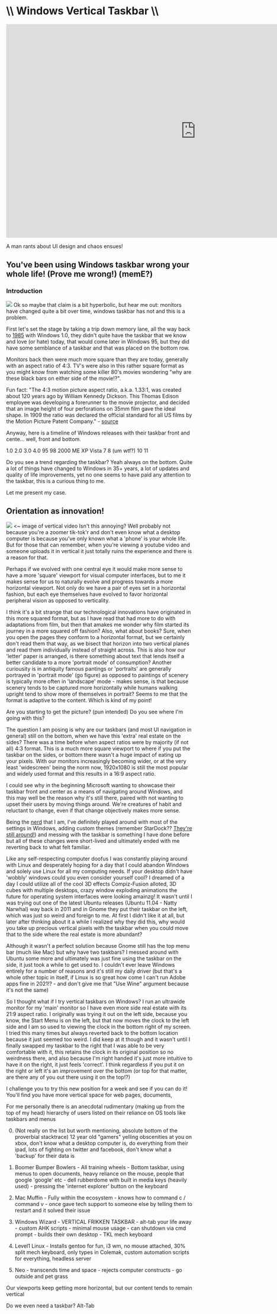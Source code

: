 # \\\ Windows Vertical Taskbar \\\

<iframe width="1024" height="576" src="https://www.youtube.com/embed/CDnshKJIRDc" title="YouTube video player" frameborder="0" allow="accelerometer; autoplay; clipboard-write; encrypted-media; gyroscope; picture-in-picture" allowfullscreen></iframe>

A man rants about UI design and chaos ensues! 

## You've been using Windows taskbar wrong your whole life! (Prove me wrong!) (memE?) 

### Introduction

![](part4-headlight.jpg)
Ok so maybe that claim is a bit hyperbolic, but hear me out: monitors have changed quite a bit over time, windows taskbar has not and this is a problem. 

First let's set the stage by taking a trip down memory lane, all the way back to [1985](https://www.youtube.com/watch?v=K38xNqZvBJI) with Windows 1.0, they didn't quite have the taskbar that we know and love (or hate) today, that would come later in Windows 95, but they did have some semblance of a taskbar and that was placed on the bottom row. 

Monitors back then were much more square than they are today, generally with an aspect ratio of 4:3. TV's were also in this rather square format as you might know from watching some killer 80's movies wondering "why are these black bars on either side of the movie!?". 

Fun fact: 
"The 4:3 motion picture aspect ratio, a.k.a. 1.33:1, was created about 120 years ago by William Kennedy Dickson. This Thomas Edison employee was developing a forerunner to the movie projector, and decided that an image height of four perforations on 35mm film gave the ideal shape. In 1909 the ratio was declared the official standard for all US films by the Motion Picture Patent Company." - [source](https://neiloseman.com/the-43-aspect-ratio-is-not-dead/)

Anyway, here is a timeline of Windows releases with their taskbar front and cente... well, front and bottom. 

1.0
2.0
3.0
4.0
95
98
2000
ME
XP
Vista
7
8 (um wtf?) 
10
11

Do you see a trend regarding the taskbar? Yeah always on the bottom. Quite a lot of things have changed to Windows in 35+ years, a lot of updates and quality of life improvements, yet no one seems to have paid any attention to the taskbar, this is a curious thing to me. 

Let me present my case. 

## Orientation as innovation!

![](part4-throttle.jpg) <~ image of vertical video
Isn't this annoying? Well probably not because you're a zoomer tik-tok'r and don't even know what a desktop computer is because you've only known what a 'phone' is your whole life. But for those that can remember, when you're viewing a youtube video and someone uploads it in vertical it just totally ruins the experience and there is a reason for that. 

Perhaps if we evolved with one central eye it would make more sense to have a more 'square' viewport for visual computer interfaces, but to me it makes sense for us to naturally evolve and progress towards a more horizontal viewport. Not only do we have a pair of eyes set in a horizontal fashion, but each eye themselves have evolved to favor horizontal peripheral vision as opposed to verticality. 

I think it's a bit strange that our technological innovations have originated in this more squared format, but as I have read that had more to do with adaptations from film, but then that amakes me wonder why film started its journey in a more squared off fashion? Also, what about books? Sure, when you open the pages they conform to a horizontal format, but we certainly don't read them that way, as we bisect that horizon into two vertical planes and read them individually instead of straight across. This is also how our 'letter' paper is arranged, is there something about text that lends itself a better candidate to a more 'portrait mode' of consumption? Another curiousity is in antiquity famous pantings or 'portraits' are generally portrayed in 'portrait mode' (go figure) as opposed to paintings of scenery is typically more often in 'landscape' mode - makes sense, is that because scenery tends to be captured more horizontally while humans walking upright tend to show more of themselves in portrait? Seems to me that the format is adaptive to the content. Which is kind of my point! 

Are you starting to get the picture? (pun intended) Do you see where I'm going with this? 

The question I am posing is why are our taskbars (and most UI navigation in general) still on the bottom, when we have this 'extra' real estate on the sides? There was a time before when aspect ratios were by majority (if not all) 4:3 format. This is a much more square viewport to where if you put the taskbar on the sides, or bottom there wasn't a huge impact of eating up your pixels. With our monitors increasingly becoming wider, or at the very least 'widescreen' being the norm now, 1920x1080 is still the most popular and widely used format and this results in a 16:9 aspect ratio. 

I could see why in the beginning Microsoft wanting to showcase their taskbar front and center as a means of navigating around Windows, and this may well be the reason why it's still there, paired with not wanting to upset their users by moving things around. We're creatures of habit and reluctant to change, even if that change objectively makes more sense. 

Being the [nerd](https://www.youtube.com/watch?v=N9qYF9DZPdw) that I am, I've definitely played around with most of the settings in Windows, adding custom themes (remember StarDock?? [They're still around!](https://www.stardock.com/)) and messing with the taskbar is something I have done before but all of these changes were short-lived and ultimately ended with me reverting back to what felt familiar. 

Like any self-respecting computer doofus I was constantly playing around with Linux and desperately hoping for a day that I could abandon Windows and solely use Linux for all my computing needs. If your desktop didn't have 'wobbly' windows could you even consider yourself cool? I dreamed of a day I could utilize all of the cool 3D effects Compiz-Fusion alloted, 3D cubes with multiple desktops, crazy window exploding animations the future for operating system interfaces were looking amainzg! It wasn't until I was trying out one of the latest Ubuntu releases (Ubuntu 11.04 - Natty Narwhal) way back in 2011 and in Gnome they put their taskbar on the left, which was just so weird and foreign to me. At first I didn't like it at all, but later after thinking about it a while I realized why they did this, why would you take up precious vertical pixels with the taskbar when you could move that to the side where the real estate is more abundant?  

Although it wasn't a perfect solution because Gnome still has the top menu bar (much like Mac) but why have two taskbars? I messed around with Ubuntu some more and ultimately was just fine using the taskbar on the side, it just took a while to get used to. I couldn't ever leave Windows entirely for a number of reasons and it's still my daily driver (but that's a whole other topic in itself, if Linux is so great how come I can't run Adobe apps fine in 2021!? - and don't give me that "Use Wine" argument because it's not the same)

So I thought what if I try vertical taskbars on Windows? I run an ultrawide monitor for my 'main' monitor so I have even more side real estate with its 21:9 aspect ratio. I originally was trying it out on the left side, because you know, the Start Menu is on the left, but that now moves the clock to the left side and I am so used to viewing the clock in the bottom right of my screen. I tried this many times but always reverted back to the bottom location because it just seemed too weird. I did keep at it though and it wasn't until I finally swapped my taskbar to the right that I was able to be very comfortable with it, this retains the clock in its original position so no weirdness there, and also because I'm right handed it's just more intuitive to have it on the right, it just feels 'correct'. I think regardless if you put it on the right or left it's an improvement over the bottom (or top for that matter, are there any of you out there using it on the top!?) 

I challenge you to try this new position for a week and see if you can do it! You'll find you have more vertical space for web pages, documents, 

For me personally there is an anecdotal rudimentary (making up from the top of my head) hierarchy of users listed on their reliance on OS tools like taskbars and menus

0. (Not really on the list but worth mentioning, absolute bottom of the proverbial stacktrace) 12 year old "gamers" yelling obscenities at you on xbox, don't know what a desktop computer is, do everything from their ipad, lots of fighting on twitter and facebook, don't know what a 'backup' for their data is

1. Boomer Bumper Bowlers - All training wheels - Bottom taskbar, using menus to open documents, heavy reliance on the mouse, people that google 'google' etc - dell rubberdome with built in media keys (heavily used) - pressing the 'internet explorer' button on the keyboard 
2. Mac Muffin - Fully within the ecosystem - knows how to command c / command v - once gave tech support to someone else by telling them to restart and it solved their issue
3. Windows Wizard - VERTICAL FRIKKEN TASKBAR - alt-tab your life away - custom AHK scripts - minimal mouse usage - can shutdown via cmd prompt - builds their own desktop - TKL mech keyboard
4. Level1 Linux - Installs gentoo for fun, i3 wm, no mouse attached, 30% split mech keyboard, only types in Colemak, custom automation scripts for everything, headless server 
5. Neo - transcends time and space - rejects computer constructs - go outside and pet grass 

Our viewports keep getting more horizontal, but our content tends to remain vertical




Do we even need a taskbar? Alt-Tab

